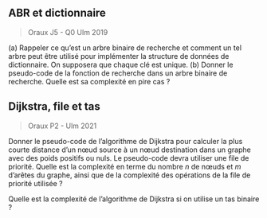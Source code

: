 ## ABR et dictionnaire
> Oraux J5 - Q0 Ulm 2019

(a) Rappeler ce qu’est un arbre binaire de recherche et comment un tel arbre peut être utilisé pour implémenter la structure de données de dictionnaire. On supposera que chaque clé est unique.
(b) Donner le pseudo-code de la fonction de recherche dans un arbre binaire de recherche. Quelle est sa complexité en pire cas ?

## Dijkstra, file et tas
> Oraux P2 - Ulm 2021

Donner le pseudo-code de l’algorithme de Dijkstra pour calculer la plus courte distance d’un nœud source à un nœud destination dans un graphe avec des poids positifs ou nuls.
Le pseudo-code devra utiliser une file de priorité.
Quelle est la complexité en terme du nombre $n$ de nœuds et $m$ d’arêtes du graphe, ainsi que de la complexité des opérations de la file de priorité utilisée ?

Quelle est la complexité de l’algorithme de Dijkstra si on utilise un tas binaire ?
<!--stackedit_data:
eyJoaXN0b3J5IjpbODkzMTEwMzMwLDc1MTQxMDY2OV19
-->